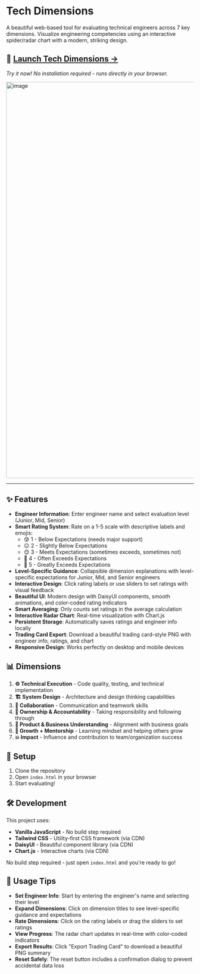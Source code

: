 # Tech Dimensions

A beautiful web-based tool for evaluating technical engineers across 7 key dimensions. Visualize engineering competencies using an interactive spider/radar chart with a modern, striking design.

## 🚀 **[Launch Tech Dimensions →](https://justgoscha.github.io/engineer-evaluations/)**

*Try it now! No installation required - runs directly in your browser.*

<img width="1062" alt="image" src="https://github.com/user-attachments/assets/f98ebb77-aa02-4b5d-ae27-9cb32c94b648" />


---

## ✨ Features

- **Engineer Information**: Enter engineer name and select evaluation level (Junior, Mid, Senior)
- **Smart Rating System**: Rate on a 1-5 scale with descriptive labels and emojis:
  - 😰 1 - Below Expectations (needs major support)
  - 😐 2 - Slightly Below Expectations
  - 😊 3 - Meets Expectations (sometimes exceeds, sometimes not)
  - 🌟 4 - Often Exceeds Expectations
  - 🚀 5 - Greatly Exceeds Expectations
- **Level-Specific Guidance**: Collapsible dimension explanations with level-specific expectations for Junior, Mid, and Senior engineers
- **Interactive Design**: Click rating labels or use sliders to set ratings with visual feedback
- **Beautiful UI**: Modern design with DaisyUI components, smooth animations, and color-coded rating indicators
- **Smart Averaging**: Only counts set ratings in the average calculation
- **Interactive Radar Chart**: Real-time visualization with Chart.js
- **Persistent Storage**: Automatically saves ratings and engineer info locally
- **Trading Card Export**: Download a beautiful trading card-style PNG with engineer info, ratings, and chart
- **Responsive Design**: Works perfectly on desktop and mobile devices

## 📊 Dimensions

1. **⚙️ Technical Execution** - Code quality, testing, and technical implementation
2. **🏗️ System Design** - Architecture and design thinking capabilities
3. **🤝 Collaboration** - Communication and teamwork skills
4. **🎯 Ownership & Accountability** - Taking responsibility and following through
5. **💼 Product & Business Understanding** - Alignment with business goals
6. **🌱 Growth + Mentorship** - Learning mindset and helping others grow
7. **💥 Impact** - Influence and contribution to team/organization success

## 🚀 Setup

1. Clone the repository
2. Open `index.html` in your browser
3. Start evaluating!

## 🛠️ Development

This project uses:
- **Vanilla JavaScript** - No build step required
- **Tailwind CSS** - Utility-first CSS framework (via CDN)
- **DaisyUI** - Beautiful component library (via CDN)
- **Chart.js** - Interactive charts (via CDN)

No build step required - just open `index.html` and you're ready to go!

## 🎯 Usage Tips

- **Set Engineer Info**: Start by entering the engineer's name and selecting their level
- **Expand Dimensions**: Click on dimension titles to see level-specific guidance and expectations
- **Rate Dimensions**: Click on the rating labels or drag the sliders to set ratings
- **View Progress**: The radar chart updates in real-time with color-coded indicators
- **Export Results**: Click "Export Trading Card" to download a beautiful PNG summary
- **Reset Safely**: The reset button includes a confirmation dialog to prevent accidental data loss 
